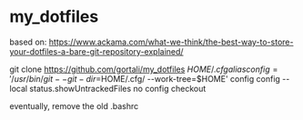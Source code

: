 # my_dotfiles

based on: https://www.ackama.com/what-we-think/the-best-way-to-store-your-dotfiles-a-bare-git-repository-explained/

git clone https://github.com/gortali/my_dotfiles $HOME/.cfg
alias config='/usr/bin/git --git-dir=$HOME/.cfg/ --work-tree=$HOME'
config config --local status.showUntrackedFiles no
config checkout 

eventually, remove the old .bashrc
